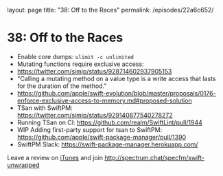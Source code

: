 layout: page
title: "38: Off to the Races"
permalink: /episodes/22a6c652/

# 38: Off to the Races

- Enable core dumps: `ulimit -c unlimited`
- Mutating functions require exclusive access:
 - https://twitter.com/simjp/status/928714602937905153
 - "Calling a mutating method on a value type is a write access that lasts for the duration of the method."
 - https://github.com/apple/swift-evolution/blob/master/proposals/0176-enforce-exclusive-access-to-memory.md#proposed-solution
- TSan with SwiftPM: https://twitter.com/simjp/status/929140877540278272
- Running TSan on CI: https://github.com/realm/SwiftLint/pull/1944
- WIP Adding first-party support for tsan to SwiftPM: https://github.com/apple/swift-package-manager/pull/1390
- SwiftPM Slack: https://swift-package-manager.herokuapp.com/

Leave a review on [iTunes](https://itunes.apple.com/us/podcast/swift-unwrapped/id1209817203?mt=2) and join http://spectrum.chat/specfm/swift-unwrapped

